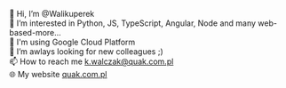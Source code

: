 👋 Hi, I’m @Walikuperek<br />
👀 I’m interested in Python, JS, TypeScript, Angular, Node and many web-based-more...<br />
🌱 I'm using Google Cloud Platform<br />
💞️ I’m awlays looking for new colleagues ;)<br />
📫 How to reach me k.walczak@quak.com.pl<br />
🌐 My website <a href="https://quak.com.pl">quak.com.pl</a>

<!---
Walikuperek/Walikuperek is a ✨ special ✨ repository because its `README.md` (this file) appears on your GitHub profile.
You can click the Preview link to take a look at your changes.
--->
